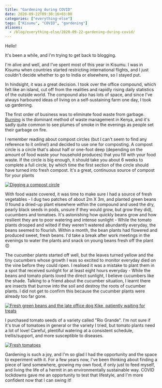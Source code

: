 ```yaml
---
title: "Gardening during COVID"
date: 2020-09-22T09:30:16+03:00
categories: ["everything-else"]
tags: ["Kisumu", "COVID", "gardening"]
aliases:
  - /blog/everything-else/2020-09-22-gardening-during-covid/
---
```


Hello!

It's been a while, and I'm trying to get back to blogging.

I'm alive and well, and I've spent most of this year in Kisumu. I was in Kisumu when countries started restricting international flights, and I just couldn't decide whether to go to India or elsewhere, so I stayed put.

In hindsight, it was a great decision. I took over the office compound, which felt like an island, cut off from the realities and rapidly rising daily statistics of the outside world. The compound also has lots of space, and since I've always harboured ideas of living on a self-sustaining farm one day, I took up gardening.

The first order of business was to eliminate food waste from garbage. [Burning](https://www.standardmedia.co.ke/commentary/article/2001305795/why-we-must-urgently-stop-burning-our-waste) is the dominant method of waste management in Kenya, and it's sadly quite common to see plumes of smoke in the evenings as people set their garbage on fire.

I remember reading about compost circles (but I can't seem to find any reference to it online!) and decided to use one for composting. A compost circle is a circle that's about half or one-foot deep (depending on the amount of food waste your household produces) that you fill with your food waste. If the circle is big enough, it should take you about 6 weeks to complete a full circle, by which time the first section of the circle should have turned into fresh compost. It's a great, continuous source of compost for your plants

[![Digging a compost circle](/images/blog/2020-09-22-gardening/compost-circle.jpg)](/images/blog/2020-09-22-gardening/compost-circle.jpg)

With food waste covered, it was time to make sure I had a source of fresh vegetables - I dug two patches of about 2m X 3m, and planted green beans (I found a dried-up plant elsewhere within the compound and used the dry, pearly black seeds in pods, unsure if they would grow, but grow they did), cucumbers and tomatoes. It's astonishing how quickly beans grow and how resilient they are to poor watering and intense sunlight - While the tomato plants drooped and wilted if they weren't watered abundantly everyday, the beans seemed to flourish. Within a month, the bean plants had flowered and produced sweet, fresh beans. I'd take a break after work meetings in the evenings to water the plants and snack on young beans fresh off the plant 😍

The cucumber plants started off well, but the leaves turned yellow and the tiny cucumbers whose growth I was so excited to monitor everyday died on the vine before they could ripen. I realised it was a mistake to plant them in a spot that received sunlight for at least eight hours everyday - While the beans and tomato plants loved the direct sunlight, I believe cucumbers like the shade. Talking to a friend about the cucumber situation, I learnt there are insects that burrow into the soil and destroy the roots of cucumber plants. I did not get to confirm this because the cucumber plants were already too far gone.

[![Fresh green beans and the late office dog Kike, patiently waiting for treats](/images/blog/2020-09-22-gardening/beans.jpg)](/images/blog/2020-09-22-gardening/beans.jpg)

I purchased tomato seeds of a variety called "Rio Grande". I'm not sure if it's true of tomatoes in general or the variety I tried, but tomato plants need a lot of love! Careful, plentiful watering at a consistent schedule, trellis/support, and more susceptible to diseases.

[![Fresh tomatoes](/images/blog/2020-09-22-gardening/tomatoes.jpg)](/images/blog/2020-09-22-gardening/tomatoes.jpg)

Gardening is such a joy, and I'm so glad I had the opportunity and the space to experiment with it. For a few years now, I've been thinking about finding a piece of land somewhere, growing my own food, if only just to feed myself, and living the life of a hermit in an environmentally sustainable way. COVID lockdowns gave me an opportunity to test that lifestyle, and I'm more confident now that I can swing it!
